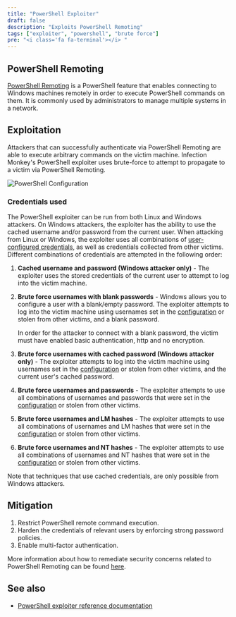 ```yaml
---
title: "PowerShell Exploiter"
draft: false
description: "Exploits PowerShell Remoting"
tags: ["exploiter", "powershell", "brute force"]
pre: "<i class='fa fa-terminal'></i> "
---
```


## PowerShell Remoting

[PowerShell Remoting](
https://docs.microsoft.com/en-us/powershell/scripting/learn/remoting/winrmsecurity)
is a PowerShell feature that enables connecting to Windows machines remotely in
order to execute PowerShell commands on them. It is commonly used by
administrators to manage multiple systems in a network.

## Exploitation

Attackers that can successfully authenticate via PowerShell Remoting are able
to execute arbitrary commands on the victim machine. Infection Monkey's
PowerShell exploiter uses brute-force to attempt to propagate to a victim
via PowerShell Remoting.

![PowerShell Configuration](
/images/island/configuration-page/powershell-exploiter-configuration.png
"PowerShell Configuration")

### Credentials used

The PowerShell exploiter can be run from both Linux and Windows attackers. On
Windows attackers, the exploiter has the ability to use the cached username
and/or password from the current user. When attacking from Linux or Windows,
the exploiter uses all combinations of [user-configured credentials](
/usage/configuration/credentials), as well as credentials collected from other
victims. Different combinations of credentials are attempted in the following
order:

1. **Cached username and password (Windows attacker only)** - The exploiter
   uses the stored credentials of the current user to attempt to log into
   the victim machine.

1. **Brute force usernames with blank passwords** - Windows allows you to
   configure a user with a blank/empty password. The exploiter attempts to
   log into the victim machine using usernames set in the
   [configuration](/usage/configuration/credentials) or stolen from other
   victims, and a blank password.

   In order for the attacker to connect with a blank password, the victim must
   have enabled basic authentication, http and no encryption.

1. **Brute force usernames with cached password (Windows attacker only)** - The
   exploiter attempts to log into the victim machine using usernames
   set in the [configuration](/usage/configuration/credentials) or stolen from
   other victims, and the current user's cached password.

1. **Brute force usernames and passwords** - The exploiter attempts to use
   all combinations of usernames and passwords that were set in the
   [configuration](/usage/configuration/credentials) or stolen from other
   victims.

1. **Brute force usernames and LM hashes** - The exploiter attempts to use
   all combinations of usernames and LM hashes that were set in the
   [configuration](/usage/configuration/credentials) or stolen from other
   victims.

1. **Brute force usernames and NT hashes** - The exploiter attempts to use
   all combinations of usernames and NT hashes that were set in the
   [configuration](/usage/configuration/credentials) or stolen from other
   victims.

Note that techniques that use cached credentials, are only possible from
Windows attackers.

## Mitigation

1. Restrict PowerShell remote command execution.
1. Harden the credentials of relevant users by enforcing strong password
   policies.
1. Enable multi-factor authentication.

More information about how to remediate security concerns related to PowerShell
Remoting can be found [here](
https://docs.microsoft.com/en-us/powershell/scripting/learn/remoting/winrmsecurity).

## See also
- [PowerShell exploiter reference documentation](/reference/exploiters/powershell)
